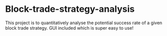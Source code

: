 # Block-trade-strategy-analysis
This project is to quantitatively analyse the potential success rate of a given block trade strategy. GUI included which is super easy to use!
